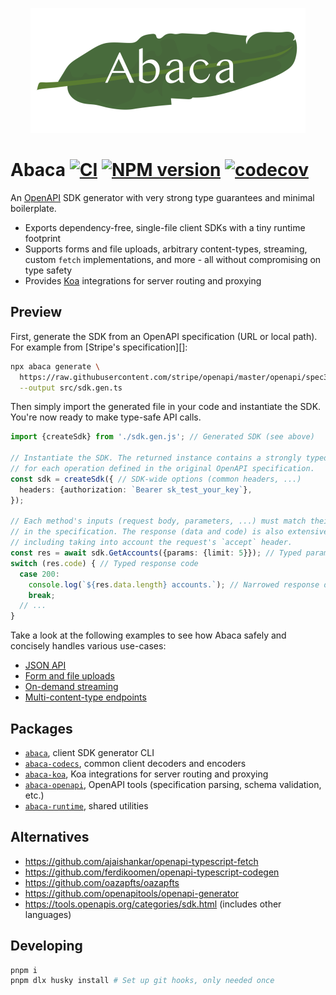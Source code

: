 <p align="center">
  <img src="assets/logo.png" height="200" stype="margin: 2em;"/>
</p>

# Abaca [![CI](https://github.com/opvious/abaca/actions/workflows/ci.yml/badge.svg)](https://github.com/opvious/abaca/actions/workflows/ci.yml) [![NPM version](https://img.shields.io/npm/v/abaca.svg)](https://www.npmjs.com/package/abaca) [![codecov](https://codecov.io/gh/opvious/abaca/branch/main/graph/badge.svg?token=XuV2bcZPjJ)](https://codecov.io/gh/opvious/abaca)

An [OpenAPI][] SDK generator with very strong type guarantees and minimal
boilerplate.

+ Exports dependency-free, single-file client SDKs with a tiny runtime footprint
+ Supports forms and file uploads, arbitrary content-types, streaming, custom
  `fetch` implementations, and more - all without compromising on type safety
+ Provides [Koa][] integrations for server routing and proxying


## Preview

First, generate the SDK from an OpenAPI specification (URL or local path). For
example from [Stripe's specification][]:

```sh
npx abaca generate \
  https://raw.githubusercontent.com/stripe/openapi/master/openapi/spec3.yaml \
  --output src/sdk.gen.ts
```

Then simply import the generated file in your code and instantiate the SDK.
You're now ready to make type-safe API calls.

```typescript
import {createSdk} from './sdk.gen.js'; // Generated SDK (see above)

// Instantiate the SDK. The returned instance contains a strongly typed method
// for each operation defined in the original OpenAPI specification.
const sdk = createSdk({ // SDK-wide options (common headers, ...)
  headers: {authorization: `Bearer sk_test_your_key`},
});

// Each method's inputs (request body, parameters, ...) must match their type
// in the specification. The response (data and code) is also extensively typed,
// including taking into account the request's `accept` header.
const res = await sdk.GetAccounts({params: {limit: 5}}); // Typed parameters
switch (res.code) { // Typed response code
  case 200:
    console.log(`${res.data.length} accounts.`); // Narrowed response data type
    break;
  // ...
}
```

Take a look at the following examples to see how Abaca safely and concisely
handles various use-cases:

+ [JSON API](/examples/json)
+ [Form and file uploads](/examples/forms-and-files)
+ [On-demand streaming](/examples/on-demand-streaming)
+ [Multi-content-type endpoints](/examples/multi-content-types)


## Packages

+ [`abaca`](/packages/abaca), client SDK generator CLI
+ [`abaca-codecs`](/packages/abaca-codecs), common client decoders and encoders
+ [`abaca-koa`](/packages/abaca-koa), Koa integrations for server routing and
  proxying
+ [`abaca-openapi`](/packages/abaca-openapi), OpenAPI tools (specification
  parsing, schema validation, etc.)
+ [`abaca-runtime`](/packages/abaca-runtime), shared utilities


## Alternatives

+ https://github.com/ajaishankar/openapi-typescript-fetch
+ https://github.com/ferdikoomen/openapi-typescript-codegen
+ https://github.com/oazapfts/oazapfts
+ https://github.com/openapitools/openapi-generator
+ https://tools.openapis.org/categories/sdk.html (includes other languages)


## Developing

```sh
pnpm i
pnpm dlx husky install # Set up git hooks, only needed once
```


[OpenAPI]: https://www.openapis.org/
[Koa]: https://koajs.com/
[string literals]: https://www.typescriptlang.org/docs/handbook/2/everyday-types.html#literal-types
